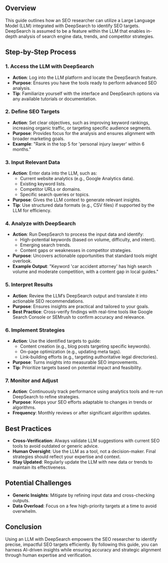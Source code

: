 
## Overview

This guide outlines how an SEO researcher can utilize a Large Language Model (LLM) integrated with DeepSearch to identify SEO targets. DeepSearch is assumed to be a feature within the LLM that enables in-depth analysis of search engine data, trends, and competitor strategies.

## Step-by-Step Process

### 1. Access the LLM with DeepSearch

- **Action**: Log into the LLM platform and locate the DeepSearch feature.
- **Purpose**: Ensures you have the tools ready to perform advanced SEO analysis.
- **Tip**: Familiarize yourself with the interface and DeepSearch options via any available tutorials or documentation.

### 2. Define SEO Targets

- **Action**: Set clear objectives, such as improving keyword rankings, increasing organic traffic, or targeting specific audience segments.
- **Purpose**: Provides focus for the analysis and ensures alignment with broader marketing goals.
- **Example**: "Rank in the top 5 for 'personal injury lawyer' within 6 months."

### 3. Input Relevant Data

- **Action**: Enter data into the LLM, such as:
    - Current website analytics (e.g., Google Analytics data).
    - Existing keyword lists.
    - Competitor URLs or domains.
    - Specific search queries or topics.
- **Purpose**: Gives the LLM context to generate relevant insights.
- **Tip**: Use structured data formats (e.g., CSV files) if supported by the LLM for efficiency.

### 4. Analyze with DeepSearch

- **Action**: Run DeepSearch to process the input data and identify:
    - High-potential keywords (based on volume, difficulty, and intent).
    - Emerging search trends.
    - Content gaps or weaknesses in competitor strategies.
- **Purpose**: Uncovers actionable opportunities that standard tools might overlook.
- **Example Output**: "Keyword 'car accident attorney' has high search volume and moderate competition, with a content gap in local guides."

### 5. Interpret Results

- **Action**: Review the LLM’s DeepSearch output and translate it into actionable SEO recommendations.
- **Purpose**: Ensures insights are practical and tailored to your goals.
- **Best Practice**: Cross-verify findings with real-time tools like Google Search Console or SEMrush to confirm accuracy and relevance.

### 6. Implement Strategies

- **Action**: Use the identified targets to guide:
    - Content creation (e.g., blog posts targeting specific keywords).
    - On-page optimization (e.g., updating meta tags).
    - Link-building efforts (e.g., targeting authoritative legal directories).
- **Purpose**: Turns insights into measurable SEO improvements.
- **Tip**: Prioritize targets based on potential impact and feasibility.

### 7. Monitor and Adjust

- **Action**: Continuously track performance using analytics tools and re-run DeepSearch to refine strategies.
- **Purpose**: Keeps your SEO efforts adaptable to changes in trends or algorithms.
- **Frequency**: Monthly reviews or after significant algorithm updates.

## Best Practices

- **Cross-Verification**: Always validate LLM suggestions with current SEO tools to avoid outdated or generic advice.
- **Human Oversight**: Use the LLM as a tool, not a decision-maker. Final strategies should reflect your expertise and context.
- **Stay Updated**: Regularly update the LLM with new data or trends to maintain its effectiveness.

## Potential Challenges

- **Generic Insights**: Mitigate by refining input data and cross-checking outputs.
- **Data Overload**: Focus on a few high-priority targets at a time to avoid overwhelm.

## Conclusion

Using an LLM with DeepSearch empowers the SEO researcher to identify precise, impactful SEO targets efficiently. By following this guide, you can harness AI-driven insights while ensuring accuracy and strategic alignment through human expertise and verification.